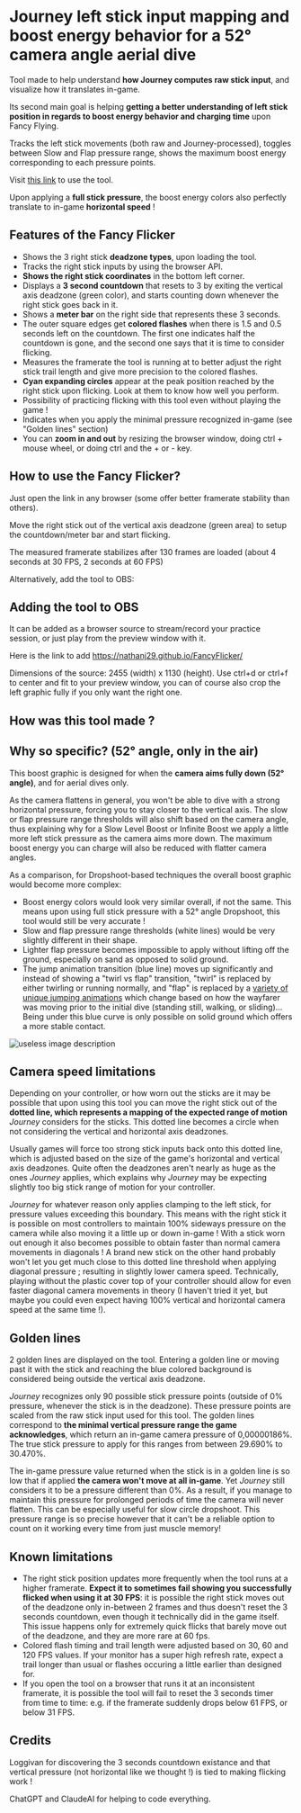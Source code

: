 # Journey left stick input mapping and boost energy behavior for a 52° camera angle aerial dive
Tool made to help understand **how Journey computes raw stick input**, and visualize how it translates in-game.

Its second main goal is helping **getting a better understanding of left stick position in regards to boost energy behavior and charging time** upon Fancy Flying.

Tracks the left stick movements (both raw and Journey-processed), toggles between Slow and Flap pressure range, shows the maximum boost energy corresponding to each pressure points.

Visit [this link](https://nathanj29.github.io/BoostBehavior52AngleAerial/) to use the tool.




Upon applying a **full stick pressure**, the boost energy colors also perfectly translate to in-game **horizontal speed** !





## Features of the Fancy Flicker
* Shows the 3 right stick **deadzone types**, upon loading the tool.
* Tracks the right stick inputs by using the browser API.
* **Shows the right stick coordinates** in the bottom left corner.
* Displays a **3 second countdown** that resets to 3 by exiting the vertical axis deadzone (green color), and starts counting down whenever the right stick goes back in it.
* Shows a **meter bar** on the right side that represents these 3 seconds.
* The outer square edges get **colored flashes** when there is 1.5 and 0.5 seconds left on the countdown. The first one indicates half the countdown is gone, and the second one says that it is time to consider flicking.
* Measures the framerate the tool is running at to better adjust the right stick trail length and give more precision to the colored flashes.
* **Cyan expanding circles** appear at the peak position reached by the right stick upon flicking. Look at them to know how well you perform.
* Possibility of practicing flicking with this tool even without playing the game !
* Indicates when you apply the minimal pressure recognized in-game (see "Golden lines" section)
* You can **zoom in and out** by resizing the browser window, doing ctrl + mouse wheel, or doing ctrl and the + or - key.

## How to use the Fancy Flicker?
Just open the link in any browser (some offer better framerate stability than others).

Move the right stick out of the vertical axis deadzone (green area) to setup the countdown/meter bar and start flicking.

The measured framerate stabilizes after 130 frames are loaded (about 4 seconds at 30 FPS, 2 seconds at 60 FPS)

Alternatively, add the tool to OBS:

## Adding the tool to OBS
It can be added as a browser source to stream/record your practice session, or just play from the preview window with it.

Here is the link to add https://nathanj29.github.io/FancyFlicker/

Dimensions of the source: 2455 (width) x 1130 (height). Use ctrl+d or ctrl+f to center and fit to your preview window, you can of course also crop the left graphic fully if you only want the right one.






## How was this tool made ?


## Why so specific? (52° angle, only in the air)

This boost graphic is designed for when the **camera aims fully down (52° angle)**, and for aerial dives only.

As the camera flattens in general, you won't be able to dive with a strong horizontal pressure, forcing you to stay closer to the vertical axis.
The slow or flap pressure range thresholds will also shift based on the camera angle, thus explaining why for a Slow Level Boost or Infinite Boost we apply a little more left stick pressure as the camera aims more down.
The maximum boost energy you can charge will also be reduced with flatter camera angles.

As a comparison, for Dropshoot-based techniques the overall boost graphic would become more complex:
* Boost energy colors would look very similar overall, if not the same. This means upon using full stick pressure with a 52° angle Dropshoot, this tool would still be very accurate !
* Slow and flap pressure range thresholds (white lines) would be very slightly different in their shape.
* Lighter flap pressure becomes impossible to apply without lifting off the ground, especially on sand as opposed to solid ground.
* The jump animation transition (blue line) moves up significantly and instead of showing a "twirl vs flap" transition, "twirl" is replaced by either twirling or running normally, and "flap" is replaced by a [variety of unique jumping animations](https://youtu.be/-50GmclgT5c) which change based on how the wayfarer was moving prior to the initial dive (standing still, walking, or sliding)... Being under this blue curve is only possible on solid ground which offers a more stable contact.






![useless image description](https://i.imgur.com/hF563yj.png)












## Camera speed limitations
Depending on your controller, or how worn out the sticks are it may be possible that upon using this tool you can move the right stick out of the **dotted line, which represents a mapping of the expected range of motion** _Journey_ considers for the sticks.
This dotted line becomes a circle when not considering the vertical and horizontal axis deadzones.

Usually games will force too strong stick inputs back onto this dotted line, which is adjusted based on the size of the game's horizontal and vertical axis deadzones. Quite often the deadzones aren't nearly as huge as the ones _Journey_ applies, which explains why _Journey_ may be expecting slightly too big stick range of motion for your controller.

_Journey_ for whatever reason only applies clamping to the left stick, for pressure values exceeding this boundary. This means with the right stick it is possible on most controllers to maintain 100% sideways pressure on the camera while also moving it a little up or down in-game ! With a stick worn out enough it also becomes possible to obtain faster than normal camera movements in diagonals ! A brand new stick on the other hand probably won't let you get much close to this dotted line threshold when applying diagonal pressure ; resulting in slightly lower camera speed. Technically, playing without the plastic cover top of your controller should allow for even faster diagonal camera movements in theory (I haven't tried it yet, but maybe you could even expect having 100% vertical and horizontal camera speed at the same time !).



## Golden lines
2 golden lines are displayed on the tool. Entering a golden line or moving past it with the stick and reaching the blue colored background is considered being outside the vertical axis deadzone.

_Journey_ recognizes only 90 possible stick pressure points (outside of 0% pressure, whenever the stick is in the deadzone). These pressure points are scaled from the raw stick input used for this tool. The golden lines correspond to **the minimal vertical pressure range the game acknowledges**, which return an in-game camera pressure of 0,00000186%.
The true stick pressure to apply for this ranges from between 29.690% to 30.470%.

The in-game pressure value returned when the stick is in a golden line is so low that if applied **the camera won't move at all in-game**. Yet _Journey_ still considers it to be a pressure different than 0%. As a result, if you manage to maintain this pressure for prolonged periods of time the camera will never flatten. This can be especially useful for slow circle dropshoot. This pressure range is so precise however that it can't be a reliable option to count on it working every time from just muscle memory!



## Known limitations
* The right stick position updates more frequently when the tool runs at a higher framerate. **Expect it to sometimes fail showing you successfully flicked when using it at 30 FPS**: it is possible the right stick moves out of the deadzone only in-between 2 frames and thus doesn't reset the 3 seconds countdown, even though it technically did in the game itself. This issue happens only for extremely quick flicks that barely move out of the deadzone, and they are more rare at 60 fps.
* Colored flash timing and trail length were adjusted based on 30, 60 and 120 FPS values. If your monitor has a super high refresh rate, expect a trail longer than usual or flashes occuring a little earlier than designed for.
* If you open the tool on a browser that runs it at an inconsistent framerate, it is possible the tool will fail to reset the 3 seconds timer from time to time: e.g. if the framerate suddenly drops below 61 FPS, or below 31 FPS.



## Credits
Loggivan for discovering the 3 seconds countdown existance and that vertical pressure (not horizontal like we thought !) is tied to making flicking work !

ChatGPT and ClaudeAI for helping to code everything.

